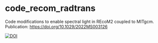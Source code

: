 # code_recom_radtrans
Code modifications to enable spectral light in REcoM2 coupled to MITgcm.
Publication: https://doi.org/10.1029/2022MS003126

<a href="https://zenodo.org/doi/10.5281/zenodo.6418328"><img src="https://zenodo.org/badge/428707610.svg" alt="DOI"></a>
